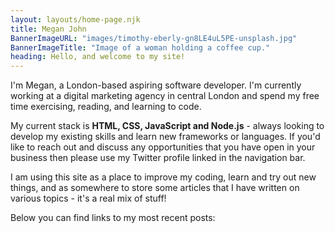 ```yaml
---
layout: layouts/home-page.njk
title: Megan John
BannerImageURL: "images/timothy-eberly-gn8LE4uL5PE-unsplash.jpg"
BannerImageTitle: "Image of a woman holding a coffee cup."
heading: Hello, and welcome to my site!
---
```

I'm Megan, a London-based aspiring software developer. I'm currently working at a digital marketing agency in central London and spend my free time exercising, reading, and learning to code.

My current stack is **HTML, CSS, JavaScript and Node.js** - always looking to develop my existing skills and learn new frameworks or languages.  If you'd like to reach out and discuss any opportunities that you have open in your business then please use my Twitter profile linked in the navigation bar.

I am using this site as a place to improve my coding, learn and try out new things, and as somewhere to store some articles that I have written on various topics - it's a real mix of stuff!

Below you can find links to my most recent posts: